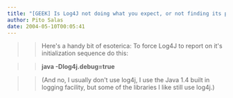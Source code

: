 ```yaml
---
title: "[GEEK] Is Log4J not doing what you expect, or not finding its properties?"
author: Pito Salas
date: 2004-05-10T00:05:41
---
```



>>

>> Here's a handy bit of esoterica: To force Log4J to report on it's
initialization sequence do this:

>>

>> **java -Dlog4j.debug=true**

>>

>> (And no, I usually don't use log4j, I use the Java 1.4 built in logging
facility, but some of the libraries I like still use log4j.)


